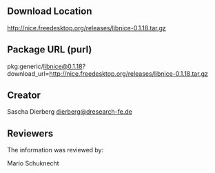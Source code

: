 ## Download Location

http://nice.freedesktop.org/releases/libnice-0.1.18.tar.gz

## Package URL (purl)

pkg:generic/libnice@0.1.18?download_url=http://nice.freedesktop.org/releases/libnice-0.1.18.tar.gz

## Creator

Sascha Dierberg <dierberg@dresearch-fe.de>

## Reviewers

The information was reviewed by:

Mario Schuknecht

